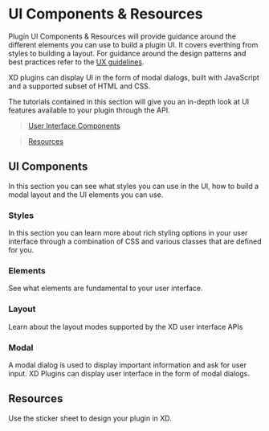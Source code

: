 # UI Components & Resources

Plugin UI Components & Resources will provide guidance around the different elements you can use to build a plugin UI. It covers everthing from styles to building a layout. For guidance around the design patterns and best practices refer to the [UX guidelines](../ux_guidelines/index.md).

XD plugins can display UI in the form of modal dialogs, built with JavaScript and a supported subset of HTML and CSS.

The tutorials contained in this section will give you an in-depth look at UI features available to your plugin through the API.


> [User Interface Components](/reference/ui/index.md)

> [Resources](./ui_resources/Sticker_sheet.md)

## UI Components
In this section you can see what styles you can use in the UI, how to build a modal layout and the UI elements you can use.

### Styles 
In this section you can learn more about rich styling options in your user interface through a combination of CSS and various classes that are defined for you.

### Elements
See what elements are fundamental to your user interface.

### Layout 
Learn about the layout modes supported by the XD user interface APIs 

### Modal
A modal dialog is used to display important information and ask for user input. XD Plugins can display user interface in the form of modal dialogs.

## Resources
Use the sticker sheet to design your plugin in XD.